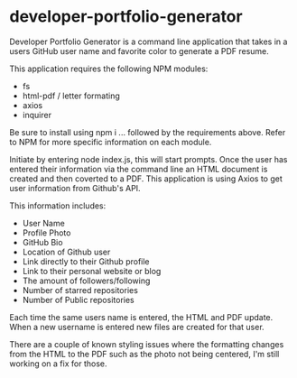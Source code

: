 # developer-portfolio-generator

Developer Portfolio Generator is a command line application that takes in a users GitHub user name and favorite color to generate a PDF resume.

This application requires the following NPM modules: 

* fs
* html-pdf / letter formating 
* axios 
* inquirer

Be sure to install using npm i ... followed by the requirements above. Refer to NPM for more specific information on each module.

Initiate by entering node index.js, this will start prompts. Once the user has entered their information via the command line an HTML document is created and then coverted to a PDF. This application is using Axios to get user information from Github's API.

This information includes: 

* User Name 
* Profile Photo
* GitHub Bio 
* Location of Github user
* Link directly to their Github profile
* Link to their personal website or blog 
* The amount of followers/following
* Number of starred repositories 
* Number of Public repositories 

Each time the same users name is entered, the HTML and PDF update. When a new username is entered new files are created for that user. 

There are a couple of known styling issues where the formatting changes from the HTML to the PDF such as the photo not being centered, I'm still working on a fix for those.

